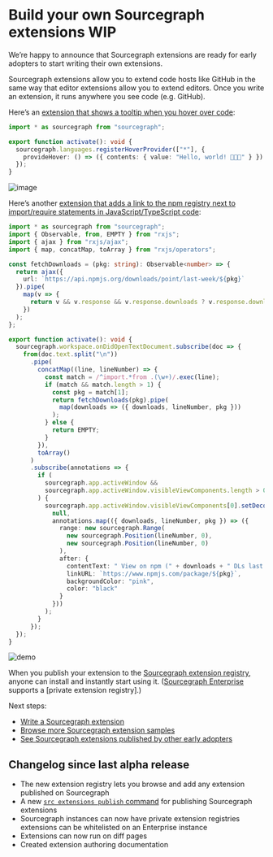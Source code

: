 # Build your own Sourcegraph extensions WIP

We’re happy to announce that Sourcegraph extensions are ready for early adopters to start writing their own extensions.

Sourcegraph extensions allow you to extend code hosts like GitHub in the same way that editor extensions allow you to extend editors. Once you write an extension, it runs anywhere you see code (e.g. GitHub).

Here’s an [extension that shows a tooltip when you hover over code](https://github.com/sourcegraph/sourcegraph-extension-samples/tree/master/hello-world):

```typescript
import * as sourcegraph from "sourcegraph";

export function activate(): void {
  sourcegraph.languages.registerHoverProvider(["*"], {
    provideHover: () => ({ contents: { value: "Hello, world! 🎉🎉🎉" } })
  });
}
```

![image](https://user-images.githubusercontent.com/1387653/46226421-0e811100-c311-11e8-9288-b711ecbbfe2a.png)

Here’s another [extension that adds a link to the npm registry next to import/require statements in JavaScript/TypeScript code](https://github.com/sourcegraph/sourcegraph-extension-samples/tree/master/npm-import-stats):

```typescript
import * as sourcegraph from "sourcegraph";
import { Observable, from, EMPTY } from "rxjs";
import { ajax } from "rxjs/ajax";
import { map, concatMap, toArray } from "rxjs/operators";

const fetchDownloads = (pkg: string): Observable<number> => {
  return ajax({
    url: `https://api.npmjs.org/downloads/point/last-week/${pkg}`
  }).pipe(
    map(v => {
      return v && v.response && v.response.downloads ? v.response.downloads : 0;
    })
  );
};

export function activate(): void {
  sourcegraph.workspace.onDidOpenTextDocument.subscribe(doc => {
    from(doc.text.split("\n"))
      .pipe(
        concatMap((line, lineNumber) => {
          const match = /^import.*from .(\w+)/.exec(line);
          if (match && match.length > 1) {
            const pkg = match[1];
            return fetchDownloads(pkg).pipe(
              map(downloads => ({ downloads, lineNumber, pkg }))
            );
          } else {
            return EMPTY;
          }
        }),
        toArray()
      )
      .subscribe(annotations => {
        if (
          sourcegraph.app.activeWindow &&
          sourcegraph.app.activeWindow.visibleViewComponents.length > 0
        ) {
          sourcegraph.app.activeWindow.visibleViewComponents[0].setDecorations(
            null,
            annotations.map(({ downloads, lineNumber, pkg }) => ({
              range: new sourcegraph.Range(
                new sourcegraph.Position(lineNumber, 0),
                new sourcegraph.Position(lineNumber, 0)
              ),
              after: {
                contentText: " View on npm (" + downloads + " DLs last week)",
                linkURL: `https://www.npmjs.com/package/${pkg}`,
                backgroundColor: "pink",
                color: "black"
              }
            }))
          );
        }
      });
  });
}
```

![demo](https://user-images.githubusercontent.com/1387653/46236952-54040500-c336-11e8-885a-a68c3fff4ba4.gif)

When you publish your extension to the [Sourcegraph extension registry](https://sourcegraph.com/extensions), anyone can install and instantly start using it. ([Sourcegraph Enterprise](https://about.sourcegraph.com/docs) supports a [private extension registry].)

Next steps:

- [Write a Sourcegraph extension](https://github.com/sourcegraph/sourcegraph-extension-docs)
- [Browse more Sourcegraph extension samples](https://github.com/sourcegraph/sourcegraph-extension-samples)
- [See Sourcegraph extensions published by other early adopters](https://sourcegraph.com/extensions)

## Changelog since last alpha release

- The new extension registry lets you browse and add any extension published on Sourcegraph
- A new [`src extensions publish` command](https://github.com/sourcegraph/src-cli) for publishing Sourcegraph extensions
- Sourcegraph instances can now have private extension registries extensions can be whitelisted on an Enterprise instance
- Extensions can now run on diff pages
- Created extension authoring documentation
